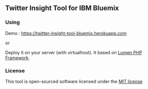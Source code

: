 ## Twitter Insight Tool for IBM Bluemix

### Using

Demo : https://twitter-insight-tool-bluemix.herokuapp.com

or

Deploy it on your server (with virtualhost). It based on [Lumen PHP Framework](http://lumen.laravel.com/).

### License

This tool is open-sourced software licensed under the [MIT license](http://opensource.org/licenses/MIT)

